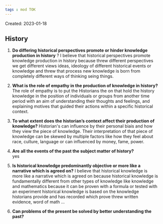 ```yaml
---
tags : mod TOK
---
```

Created: 2023-01-18 

## History 

1.  **Do differing historical perspectives promote or hinder knowledge production in history** ?
   I believe that historical perspectives promote knowledge production in history because threw different perspectives we get different views ideas, ideology of different historical events or knowledge and threw that process new knowledge is born from completely different ways of thinking seing things.
   
2. **What is the role of empathy in the production of knowledge in history?** 
   The role of empathy is to put the Historians the on that hold the history knowledge in the position of individuals or groups from another time period with an aim of understanding their thoughts and feelings, and explaining motives that guided their actions within a specific historical context.
   
3. **To what extent does the historian’s context affect their production of knowledge?** 
   Historian's can influence by their personal biais and how they view the piece of knowledge. Their interpretation of that piece of knowledge can be skewed by multiple factors like how they feel about race, culture, language or can influenced by money, fame, power.
   
4. **Are all the events of the past the subject matter of history?**  
   yes
   
6. **Is historical knowledge predominantly objective or more like a narrative which is agreed on?** 
   I believe that historical knowledge is more like a narrative which is agreed on because historical knowledge is fundamentally different from other types of knowledge like knowledge and mathematics because it can be proven with a formula or tested with an experiment historical knowledge is based on the knowledge historians provide and has recorded which prove threw written evidence, word of math … 
   
7. **Can problems of the present be solved by better understanding the past?**
   